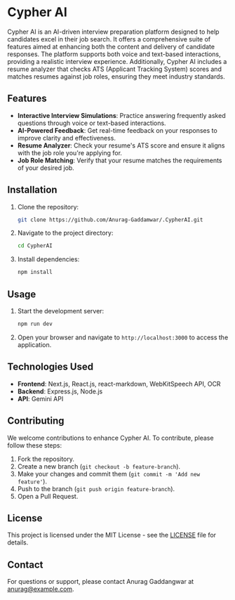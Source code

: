 # Cypher AI

Cypher AI is an AI-driven interview preparation platform designed to help candidates excel in their job search. It offers a comprehensive suite of features aimed at enhancing both the content and delivery of candidate responses. The platform supports both voice and text-based interactions, providing a realistic interview experience. Additionally, Cypher AI includes a resume analyzer that checks ATS (Applicant Tracking System) scores and matches resumes against job roles, ensuring they meet industry standards.

## Features

- **Interactive Interview Simulations**: Practice answering frequently asked questions through voice or text-based interactions.
- **AI-Powered Feedback**: Get real-time feedback on your responses to improve clarity and effectiveness.
- **Resume Analyzer**: Check your resume's ATS score and ensure it aligns with the job role you're applying for.
- **Job Role Matching**: Verify that your resume matches the requirements of your desired job.

## Installation

1. Clone the repository:
    ```bash
    git clone https://github.com/Anurag-Gaddamwar/.CypherAI.git
    ```
2. Navigate to the project directory:
    ```bash
    cd CypherAI
    ```
3. Install dependencies:
    ```bash
    npm install
    ```

## Usage

1. Start the development server:
    ```bash
    npm run dev
    ```
2. Open your browser and navigate to `http://localhost:3000` to access the application.

## Technologies Used

- **Frontend**: Next.js, React.js, react-markdown, WebKitSpeech API, OCR
- **Backend**: Express.js, Node.js
- **API**: Gemini API

## Contributing

We welcome contributions to enhance Cypher AI. To contribute, please follow these steps:

1. Fork the repository.
2. Create a new branch (`git checkout -b feature-branch`).
3. Make your changes and commit them (`git commit -m 'Add new feature'`).
4. Push to the branch (`git push origin feature-branch`).
5. Open a Pull Request.

## License

This project is licensed under the MIT License - see the [LICENSE](LICENSE) file for details.

## Contact

For questions or support, please contact Anurag Gaddangwar at anurag@example.com.